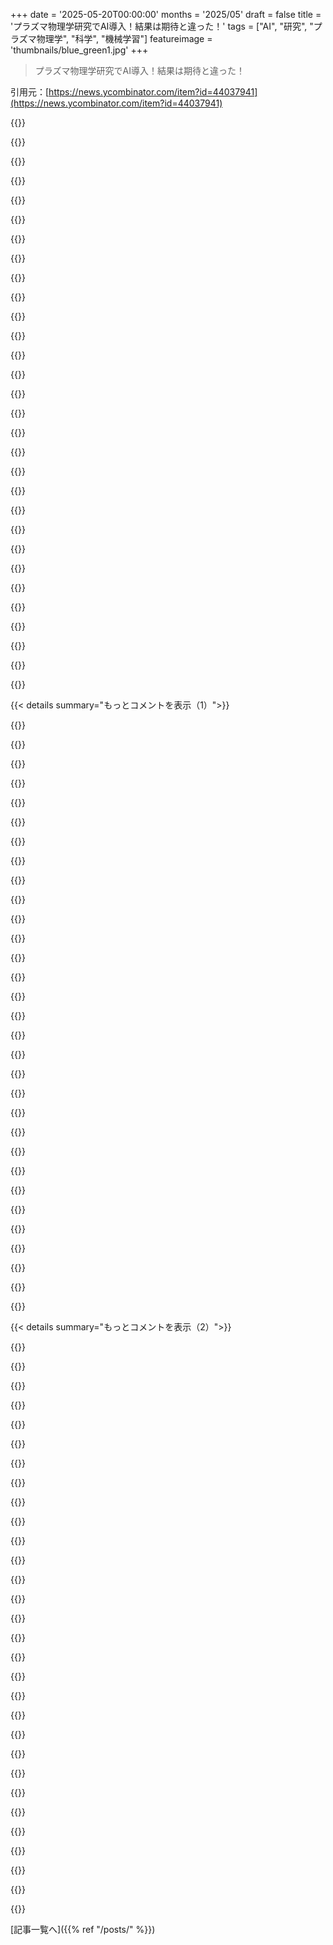 +++
date = '2025-05-20T00:00:00'
months = '2025/05'
draft = false
title = 'プラズマ物理学研究でAI導入！結果は期待と違った！'
tags = ["AI", "研究", "プラズマ物理学", "科学", "機械学習"]
featureimage = 'thumbnails/blue_green1.jpg'
+++

> プラズマ物理学研究でAI導入！結果は期待と違った！

引用元：[https://news.ycombinator.com/item?id=44037941](https://news.ycombinator.com/item?id=44037941)




{{<matomeQuote body="面白い記事だね。新しいイケてる技術が、最終的にその価値以上に注目されがちなリスクは常にあるよね。この記事で一番重要なのは”ほとんどの科学者は誰かを誤解させようとしてるわけじゃないけど、好ましい結果を見せる強いインセンティブがあるから、誤解されるリスクはあるんだ”っていう引用だと思うな。人が何を言ってるか見るとき、その人のインセンティブを理解するのはめっちゃ役に立つことが多いよ。" userName="raesene9" createdAt="2025/05/20 06:44:55" color="#ff5c5c">}}




{{<matomeQuote body="AIって言葉使って、めっちゃ金儲けしたり資金もらったりできるって気づいてる奴らもいるんだよね。でも結局、機械学習が入ってないソフトなんてある？って話。全然新しいもんじゃないし、今の実装も特にすごいとか正確とかじゃないしね。" userName="ktallett" createdAt="2025/05/20 08:06:32" color="#ff33a1">}}




{{<matomeQuote body="＞ AIって言葉使って資金もらう<br>これ、マジで侮れないよ。俺、スタートアップの世界にちょっと関わってるんだけど、AIの話がないと誰も資金出さなくなっちゃったんだ。だからみんな会社の話にAIを無理やりねじ込んでるんだよね。" userName="mooreds" createdAt="2025/05/26 13:18:29" color="#785bff">}}




{{<matomeQuote body="MLゼロのソフトなんていっぱいあるし、MLだって色々あるよ。AIとして売られてるのは大体LLMだけど、これも新しい技術でトレードオフもあるんだ。全部同じじゃないからね。" userName="asdff" createdAt="2025/05/20 21:10:49" color="#ff5c5c">}}




{{<matomeQuote body="AIって曖昧な言葉で、どんどん変わっていくターゲットだよね。エキスパートシステムなんてMLゼロなのに、昔は最先端のAIって言われてたこともあったし。" userName="overfeed" createdAt="2025/05/21 04:22:23" color="">}}




{{<matomeQuote body="これ、まあほとんど学術界の問題の繰り返しだね。真実探求じゃなくて、引用数とかキャリアのことばっか考えてる。AIなんて、その中で起こってる単なる別のトピックでしょ。" userName="rhubarbtree" createdAt="2025/05/20 06:24:54" color="">}}




{{<matomeQuote body="ドイツのHPCセンターにいる”落第物理学者”たちがAI資金を食い尽くし、ML4Scienceプロジェクトばかり生まれてる現状にがっかりだよ。HPCは物理学者だけのもんじゃないし、AI資金があるならもっとAIコア研究に注力すべきだろ。" userName="geremiiah" createdAt="2025/05/20 06:49:31" color="#ff33a1">}}




{{<matomeQuote body="HPCはたいてい大学と連携して特定の科学研究をやるもんだよ。そこのリソースを食い尽くすのは、別の産業（AI）にダメージを与えるためにバンドワゴンに乗っかってるだけだ。AIなんて新しいもんでもないし、今のところパーソナルアシスタント以上の何者でもないどころか、それすら大したことないんだけどね。" userName="ktallett" createdAt="2025/05/20 08:05:08" color="">}}




{{<matomeQuote body="＞ 多くの場所に”落第物理学者”が多くいる<br>全くのナンセンスだね。彼らは世界でもっとも賢い人たちの一部だし、信じられないほど価値のある科学をやってるんだよ。" userName="shusaku" createdAt="2025/05/20 09:02:01" color="#ff5c5c">}}




{{<matomeQuote body="まさにその通り。アカデミアを卒業できるのは、落第するのとは真逆だよ。" userName="loa_in_" createdAt="2025/05/22 02:31:14" color="">}}




{{<matomeQuote body="正直さあ、キャリアのことばっか考える問題って、アカデミアが民間セクターに夢中になって、そこの問題をそのまま引き継いじゃった副作用なんだよね。<br>ソフト開発者として働いてわかったんだけど、全ての決定は自分の出世とか利己的な視点から来てるんだ。何が一番良いかなんて誰も気にしない。一番スゴく見えて、自分を個人的に前に出してくれることだけ気にするんだ。<br>終わったらもう自分の問題じゃない。誰にも文句は言えないよ。この考え方があまりにも蔓延してるから、これに従わない奴はお人好しだよ。だって他の奴らはそうするし、君を追い抜いていくだけだからね。結局、結果は同じなのに、君だけ状況が悪くなるだけってわけ。" userName="const_cast" createdAt="2025/05/20 23:13:39" color="">}}




{{<matomeQuote body="あのさ、君の言うことは間違ってるよ。一部の仕事は天職で、利己心より人を助けたい気持ちで働くんだ。イギリスには看護師っていう良い例がある。みんな非利己的だね。つまり君の主張は常に正しいわけじゃない。看護師の給料は低いしキャリアも限られてるから、これは一般的な話だと思うよ。<br>じゃあアカデミアは何で天職じゃないんだって？君は民間みたいになったからって言うけど、それも間違い。俺は両方で長く働いたけど、民間の方がずっと利己的じゃないよ。これはインセンティブの違いかな。<br>民間は競争が少ないし、ゼロサムゲームじゃないことが多い。スタートアップなんてみんな助け合う。募集で競合することは稀だし問題ない。<br>でもアカデミアは利己心、競争、妨害、そして一番酷いのがドロドロの政治を促すインセンティブがある。給料は低いし、名誉みたいな利己的な報酬で競い合う。昔からあっただろうけど、今はさらに悪化してる。優秀な奴は金になる金融やテックに行ったから大した進歩がないし、本物の科学で地位を得られない。政府の評価制度なんてバカが考えた役立たずで、統計遊びを促すだけ。利己的な奴が出世して、自分が成功したやり方を無意識に強化する悪循環だ。良い奴は追い出される。<br>結局、アカデミアは今、科学者を装った政治家だらけ。こういう組織の失敗は一方通行だと思う。直す唯一の方法は、新しい組織を作って、今の偽科学者たちに侵入されないように守ることだね。<br>もちろんこれは一般論で、良い奴も少しは残ってるけど、多くないよ。大抵の奴は周りが利己的な政治家ばっかだと気づいて、結局辞めるんだ。" userName="rhubarbtree" createdAt="2025/05/21 06:26:22" color="#ff5733">}}




{{<matomeQuote body="この話からわかるのは、どんな構造も長続きさせるには、そこにいる人たちが自分の利益のために最大限行動するように仕向けた方がいいってことだね。" userName="ethbr1" createdAt="2025/05/20 23:52:45" color="">}}




{{<matomeQuote body="それは無理そう。自己利益ってのは常に構造をハックして、より良い見返りを得ようとする方向に進むからね。しかもテクノロジーがそれを加速させる。どんなに良い方向に自己利益を向けさせようとしても、結局、一人の超利己的なクソ野郎か、そういうグループによって迂回されるか壊されるかすると思うよ。" userName="frickinLasers" createdAt="2025/05/21 15:41:44" color="">}}




{{<matomeQuote body="それって白黒つけられる話じゃないんだよね。粘り強い構造もあれば、そうじゃないのもある。自己修正するのもあれば、しないのもある。<br>一番大事な設計ポイントは、望む結果をハックするにはエネルギーがかかるようにすることだよ。ある時点で、努力が見返りを上回るようにするんだ。" userName="ethbr1" createdAt="2025/05/21 17:30:09" color="">}}




{{<matomeQuote body="この話をどうやったら”もはや真実を探求してない”って解釈できるの？これってむしろ真実を探求して見つかった、すごく明確な話じゃないの？" userName="epistasis" createdAt="2025/05/22 16:14:03" color="">}}




{{<matomeQuote body="運良く、いくつかのAI FEMみたいな構造ソルバーを試す機会があったんだけどね。<br>良くても、線形かつ小さい変形の問題ならまあまあって感じかな。そういうのは、厳密な解が5分くらいで出るタイプのモデルなのに、AIだと30秒くらいで結構 sloppy な解しか出ないんだ。非線形なものを放り込むと、もう全然ダメになっちゃう。<br>すごく大まかなコンセプト選びくらいには使えるかもしれないけど、それすら微妙。いくつか試したけど、あれって単に”曲率検出器”なんじゃないかと結構確信してる——まっすぐなところを青く、曲率が高いところを赤くして、その間を補間してるだけ、みたいな。" userName="angry_moose" createdAt="2025/05/20 17:14:19" color="#ff5733">}}




{{<matomeQuote body="このモデルを反復ソルバーの前処理として使えないかな？" userName="amelius" createdAt="2025/05/20 19:38:09" color="">}}




{{<matomeQuote body="理論的には不可能じゃないと思うけど、そんなにメリットがあるとは思えないな。<br>結果を従来のモデルに戻すオーバーヘッドがあるし、不安定な結果を前処理に使っても、特に（間違って）パーツが非線形応力範囲に入ってるって予測したりすると、メリットがほとんど無くなるよ。力バランスもめちゃくちゃだし（予測すらしてくれないこともある、それが明確じゃないんだ）、すごく不安定な初期点から始めることになる可能性もある。<br>それより、線形解から得られたネイティブな解を初期点として使う方がずっと簡単で、だいたい自動タイムステッピングでやってることだよ。" userName="angry_moose" createdAt="2025/05/21 16:12:54" color="#ff5c5c">}}




{{<matomeQuote body="だから、これは”second principles”ソルバーって感じだね。見たことないものは合成できないんだ。" userName="xeonmc" createdAt="2025/05/20 22:11:32" color="#38d3d3">}}




{{<matomeQuote body="俺は別にAIを推してるわけじゃないけど、ネガティブな結果が出版されなくて、みんな研究論文で自分の成果を誇張してるって事実、残念ながらAIに限った話じゃないんだよね。<br>これは科学者の評価方法とか、基本的に既存メディアと同じクソ（注目集めたい）を抱えてる科学出版業界のせいなんだよ。<br>まあ、どうせ冬は来るんだけどさ、だろ？" userName="nicoco" createdAt="2025/05/20 06:09:51" color="#ff5733">}}




{{<matomeQuote body="AIの論文には大量リソースや非公開データを使った大げさな主張が多いよね。<br>これは大手企業と低予算大学のリソース競争なんだ。<br>元大学研究者として、俺たちは競争できない。<br>再現性がないまま、文献のベンチマークを信じるしかない現状なんだ。" userName="moravak1984" createdAt="2025/05/20 06:54:17" color="#ff33a1">}}




{{<matomeQuote body="大学の研究の主な目的は、産業界があまりやりたがらない、もっと長期的で難しい基礎的なトピックに取り組むことなんだよ。<br>もし君が大学にいるなら、一度研究テーマが産業界との競争になったら、君は単純に場所を間違えているか、その研究分野で「間違った」テーマに取り組んでいるかのどちらかだ。" userName="aleph_minus_one" createdAt="2025/05/20 13:28:31" color="#ff33a1">}}




{{<matomeQuote body="それに同意だね。古典的に使われてる”AIベンチマーク”は問い直される必要があるよ。<br>俺の分野では、こいつらが爆弾を落としたのに、誰も気にしてないみたいだ：https://hal.science/hal-04715638/document" userName="nicoco" createdAt="2025/05/20 07:13:38" color="#ff5733">}}




{{<matomeQuote body="この論文がなんでその分野の素人にとって画期的なのか、簡単に要約してもらえる？" userName="baxtr" createdAt="2025/05/20 07:18:14" color="">}}




{{<matomeQuote body="前コメの論文、医用画像処理のベンチマーク結果がどう報告されてるかについて、すごく良い分析みたいだね。<br>統計ではよくあることだけど、報告するのに一つの数値だけを選ぶと、いろんな振る舞いを隠してしまうんだ。<br>ここでは、平均値だけ使うのが悪い方法だって彼らは示してる。" userName="mzl" createdAt="2025/05/20 07:31:20" color="#ff33a1">}}




{{<matomeQuote body="くそっ、俺は学士論文でMLのベンチマークやる時に、平均値と一緒に信頼区間も使うように言われたのに、医療分野で結果を出版してる科学者たちはそれをやってないのか…<br>そんなことどうして起こりうるんだ？<br>俺には指導教官が理由含めて教えてくれたのに。<br>誰も教えなかったのか、気にしてないのか、単なる間違いなのか。" userName="amarcheschi" createdAt="2025/05/20 08:44:03" color="#38d3d3">}}




{{<matomeQuote body="それは口伝であって、なんかNSF（か他の組織）のガイダンスに書かれてないからなのかな？<br>これが問題みたいだ。" userName="stogot" createdAt="2025/05/20 18:01:16" color="">}}




{{<matomeQuote body="そうかもしれないけど、出版されるときにそれを含めるように論文に要求できないのか？<br>大事な情報に見えるけどな。" userName="amarcheschi" createdAt="2025/05/20 21:23:28" color="">}}




{{<matomeQuote body="ブレークスルーじゃないと思うな。手短に言うとね、1. 医療画像処理ではセグメンテーションは超古典的な手法だよ。<br>2. 毎日どこかで最先端技術を打ち破ったって論文が出るし、<br>3. この論文はそういう最先端技術がほとんどの場合、誤差の範囲でしか勝ってないって言ってるんだ。" userName="nicoco" createdAt="2025/05/20 11:00:35" color="">}}




{{< details summary="もっとコメントを表示（1）">}}

{{<matomeQuote body="15年以上前にAIの実用化で最初の論文を出してから別の分野に移ったんだけど、最近また舞い戻ってきたんだ。これって科学全体の問題だと思うけど、AIは特に名声や富を求める研究者が異常に集まってるみたいだね。大げさな主張とかデータのご都合主義は、僕の経験ではもっと極端になってる気がするし、真面目な研究者ですら競争するために少し大げさになるみたい。" userName="asoneth" createdAt="2025/05/20 13:58:49" color="">}}




{{<matomeQuote body="AIがたまたま今の流行の中心だから、問題点がより露呈しやすいだけだね。" userName="KurSix" createdAt="2025/05/20 09:00:47" color="">}}




{{<matomeQuote body="でもAIのおかげで、説得力ありそうな論文は書きやすくなったよ。" userName="croes" createdAt="2025/05/20 06:16:06" color="">}}




{{<matomeQuote body="なんでHNでAI/MLの意見が割れてるか分からない。前代未聞だよ。コード生成や画像生成なんて画期的だし、Claudeに聞けばすぐスクリプトも作れる。研究者の効率も上がる。僕たちはデータを再び真剣に捉え直す新しい時代に入ったんだ。強化学習も進んでるし、AI/MLはあらゆる面で進化中。まだ天井は見えないし、GPU不足がボトルネックだけど、進歩はクレイジーだよ。" userName="Flamentono2" createdAt="2025/05/20 08:20:15" color="#ff5c5c">}}




{{<matomeQuote body="Claudeのコード生成はStack Overflowのコピペみたいなもんで、単なる”かっこいいルックアップ”にすぎないよ。”考えて”るわけじゃなく、見た大量のデータから関連する出力を出してるだけ。すごいし役に立つけど、推論もオントロジーもない。目新しさがなくなれば実態が見えてくる。現時点でも限界は明らかだ。" userName="whyowhy3484939" createdAt="2025/05/20 10:44:21" color="#45d325">}}




{{<matomeQuote body="Claudeみたいなシステムは他にはない。自然言語でコード生成や翻訳など多様なタスクをこなせる、まさに世界的なパラダイムシフトだ。高レベル概念をエンコードできるようになった。限界はまだ見えてない。GPU不足やデータ、インフラ整備などやることは多い。まだローカルAIチップや高速推論が普及してない段階で、どうなるかは未知数だよ。" userName="Flamentono2" createdAt="2025/05/20 11:38:24" color="#45d325">}}




{{<matomeQuote body="HNはいつも『今の流行テクノロジーがどれだけ本物か、ただの流行か』で意見が割れる場所なんだよね。何度も見てきたし、色んなテクノロジーでその問いの色んな側にいたよ。僕にとっては、これもいつものことと変わらないね！" userName="sanderjd" createdAt="2025/05/20 13:25:17" color="">}}




{{<matomeQuote body="”世界的なパラダイムシフト”は言い過ぎ。LLMは生産性を上げるけど、蒸気機関レベルじゃない。限界は明らかだよ。今のLLM（Transformer）の最も明らかな限界はスケーリングの収穫逓減。GPT 4.5がGPT-5じゃないのはそのため。もうブレークスルーは2年以上なく、天井ははっきり見えてる。" userName="lossolo" createdAt="2025/05/20 12:51:58" color="#785bff">}}




{{<matomeQuote body="概ね同意だけど、他の”流行”とAIが違う点を2つ。これがHNでの議論を論争的にしてる理由かも。1. AIへの投資額と期待が他の流行よりケタ違い。2. OpenAIのCEO、Sam Altmanが元YCombinatorの社長だったこと。" userName="aleph_minus_one" createdAt="2025/05/20 13:35:51" color="">}}




{{<matomeQuote body="＞やっと基本的なことだけじゃなくて高レベルな概念までエンコードするシステムができた<br>これがまさに僕が言いたいことなんだけど、実際には君が認識できるようなものは何もエンコードしてないし、もしそうだとしても、それは君が理解するような“概念”じゃないんだ。君が“高レベルな概念”って呼ぶものが含まれるテキストを関連付けたり、その方向に役立つって君が想像することをしたりできないとは言ってないよ。また、役に立たないって主張してるわけじゃなくて、全部のコストを考慮に入れると、 hypothetical imaginary future productivity gains だけじゃなくて、なんかちょっとイマイチになるってことなんだ。つまり、Reactテンプレートを埋めたり、他にやる必要のあるくだらないことのために、文字通りのnuclear reactorsを建てるみたいなね。<br>もし推論できるなら、少量のbootstrap dataから始めて、経験から残りを推論/演繹できるはずだ。それができない。そこまで行く理論すらないから、エンジニアリングなんて論外だ。これは微妙な問題じゃないんだよ。許容できるレベルにするためには、僕らが持ってる文字通りのすべてのデータを投げ込まないといけない。どこかの時点で、いくつかのステップをやり直して、いくつかの決定を考え直す必要があると思うんだけど、たぶん僕は懐疑論者なんだね。<br>要するに、これは相関エンジンで、それは、繰り返すけど、とても役に立つし、僕たちの生活を somewhat 改善する方向に進むだろう—そう願ってるけど—それ以上のことには期待してない。たくさんの相関が因果関係を作るわけじゃない。ontology、causality、そして whole shebang を確立するまでは、推論は起こりえない。" userName="whyowhy3484939" createdAt="2025/05/20 11:54:27" color="#ff5733">}}




{{<matomeQuote body="LLMは書かれた言語に関わるタスクはすごい得意だよ。もし君のタスクが書かれた言語に関わらないなら、マジでダメ。それが主な限界だね。どんなに頑張っても、AIは hype されてる“何でもできる機械”じゃないんだ。" userName="nancyminusone" createdAt="2025/05/20 14:33:47" color="">}}




{{<matomeQuote body="On（1）：投資額は何と比べて？僕には、単に今流行ってるものに投資家が群がってて、power law の勝者の一切れを得ようとしてる、いつものパターンに見えるよ。<br>On（2）：これが big difference を作ってるのか正直確信が持てないな。ここでの commentary の多くは YC のものではなくて、なぜならここの audience のほとんどは YC と直接関係ないからね。" userName="sanderjd" createdAt="2025/05/20 15:56:08" color="">}}




{{<matomeQuote body="それは理解してるけど、今のLLMはそれへの第一歩だとも思うんだ。GPT-3がこのトピックに適切な投資を始めたんだ。この方向には十分な研究がされてなかったけど、今はされてる。Yann LeCunみたいな人たちはもう違うアプローチやアーキテクチャを分析してるけど、LLMのインフラ（ML/GPU）とたぶんデータはまだ使ってる。LLMがconsensnesのbreakthroughだとは一度も言ってないよ。でも、LLMに考え方の戦略を聞くこともできる。たくさんのことを教えてくれるよ。LLMがAGIの根本的な一部になるかどうかはまだ分からないけど、GPU/MLはおそらくそうなるだろうね。LLMを通した圧縮メカニズムが、最適化を通して概念につながる可能性もあると思う。antropic paper からもわかるけど、LLMは普通の言語空間じゃなくて、高次元の空間で機能して、それから君が好きな言語で出力として‘表現’するんだ。real multi modal models が、たくさんのcontextが使えるおかげで、多くのタスクで優れてることもわかるね。contextから誰かが言ったことを推定したりね。必要なインフラと電力要件は僕も受け入れてる。多くのトピックでのさらなる進歩にはこの種のcomputeが必要だろうし、それはデータbottleneckも解決するんだ。normal CPU architecture は memory databus に制限されてるからね。他のたくさんの会社と比べても、世界で一番裕福な会社がnuclearに投資するなら、他のどの会社よりもずっと良いと思う。彼らははるかに高いmarginsとknowledgeを持ってるしね。co2は彼らにとって市場を分けるものだ。この量のcomputeが、cancerとか他の病気の検出を最適化したり、僕たち全員が直面してるreal issuesを解決するための基盤になることも期待してる。medicineをもっと安くする必要があるし、もしafricaの誰かがcheapなx rayを撮ってcloudに送ってfeedbackを得られるなら、それはたくさんの人々を助けることができるだろう。複雑でmassiveなprotein analysisやmRna researchをvirtual spaceでやるのも、GPUが必要だよ。これ全部、たった数年の間に起きたんだ。AI/MLが今みたいに早く進歩してるものは他に見たことがないし、残念ながら、これにはcomputeが必要なんだ。僕の小さなinhouse image recognition fine tuningでさえ、handful parameter optimizationsをやると爆発的に大きくなるけど、品質は僕らが以前持ってたものよりずっと良いんだ。そして、人々にreal natural language UIを提供できるのはHUGEだよ。それがたくさんのことをもっと accessable にしてる。障害を持つ人だけじゃなくてね。‘do a eli5 on topic x’みたいなこととか。“explain to me this concept”とかね。大学の数学のcurriculumで成功しようとした時に、それがすごく欲しかっただろうな。それ全部もうcrazyだし、今もそうだよ。でもparallelでNvidiaとかがMLとRoboticsでやってることも、全部それが必要なんだ。そして、その進歩もまた息をのむほどすごい。今のbasic robotsが立ったり歩いたりしてる洪水の原因はMLなんだよ。" userName="Flamentono2" createdAt="2025/05/20 13:20:23" color="#ff33a1">}}




{{<matomeQuote body="＞でも、研究のためにコードを書く必要があるすべての研究者にとって、AIは彼らをすでにはるかに効率的にすることができる。科学者は効率的である必要はない、彼らは正確である必要があるんだ。ソフトウェアのバグはすでに科学的エラーの huge cause で、再現性の欠如の原因だったんだ。例えばこんなケースを見てくれ。研究環境でのプログラミングは、品質に悪名高いほど疑問があるvariationで行われてる。業界についても公平に言えばそうだけど、研究では minor errors が studies 全体の結果を台無しにする可能性があるんだ。人々はうんざりして、AIに対して much harsher judgements を下すんだ。なぜなら、lab のような環境では、impressionist painter の attitude やその AI equivalent でソフトウェアを書くことはできないからだ。実際に君が入力してるものを知っている必要があるんだ。AIは、君が正しいかどうか気にしないなら君を more efficient にすることができるけど、それは君が summer beach volleyball event のために画像を生成しているなら maybe cool だろうけど、君が scientific environment でコードを書いているなら disastrous なアイデアだ。" userName="Barrin92" createdAt="2025/05/20 10:24:48" color="#ff33a1">}}




{{<matomeQuote body="＞On（1）：投資額は何と比べて？僕には、単に今流行ってるものに投資家が群がってて、power law の勝者の一切れを得ようとしてる、いつものパターンに見えるよ。<br>投資家の profile（amongst others の中で nearly all the biggest tech companies）と、彼らが willing to で、そして put down した金額（billions）は、most よりも大きいんだよ。<br>Open AI だけで $100B+ datacenter（Stargate）の作業を始めたばかりだ。" userName="og_kalu" createdAt="2025/05/20 19:18:03" color="">}}




{{<matomeQuote body="つまり、君は間違ってすらいないね！ほとんどのこれらのlarge modelsは、僕たちが世界の表現としてできるすべてのものを大きな pile に入れれば、そこから何らかの意味をtease outできるというアイデアに基づいているんだ。それについての cohesive theory すら actually ないし、それが真実であることをproveするtestable wayも surely ない。それはまるでそれがそうであるかのように振る舞うシステムを作れるようには確かに見えるし、それが君がpicking upしてることだと思う。でもそれはactuallyおそらく something else で、それよりも far shorter な something だ。" userName="th0ma5" createdAt="2025/05/20 16:20:34" color="">}}




{{<matomeQuote body="プログラマーの ultimate job は、人間の言語をコンピューターの言語にtranslateすることだ。コンピューターは extremely capable だが、彼らは非常にcrypticな overtly logical languageを話すんだ。LLMは undeniably そのterritoryを踏み荒らしている。彼らがどれだけ far in に make it するかは誰にも分からないが、the wall は breached だ。それは君の take によっては unsettling から down right scary だ。それは多くの人が何年もhonedしてきたskillに対するreal threatであり、それは lucrative なものだった。プログラマーはreplaceされる必要すらなく、senior role で $100k/yr にsettleしなければならないだけでもalmost just a scary だ。" userName="Workaccount2" createdAt="2025/05/20 14:10:48" color="">}}




{{<matomeQuote body="＞...だけど、steam engineとかelectricityの発見みたいじゃない。<br>completly disagreeだね。たぶん以前はgoogledしてたかもしれないけど、humanとコンピューターのinterfaceが、normal human beingにとって今みたいにaccessableだったことはこれまでに一度もなかったんだ。Photoshop使えるか？yesだけど、僕はそれをlearnedしたんだ。僕のsistersはDall-Eでplayed aroundして、今はsimilar thingsができるようになってる。 tecnología accessability がこうやってdrips downすることが君にとってboringに感じるかもしれないけど、これはa lot of peopleにとってa lotを変えるんだ。everythingへのentry barrierがa lot lowerになったんだ。rich parentsとgood teachersがいるかどうかで、human beingとしての君にhuge differenceを作るんだよ。こんな風にjust helpを得る機会はneverなかった。millions of kidsは、学校でtopicsを理解するためにrequiredなcertain questionsをaskできるparentsがいないから struggle してるんだ。<br>Steam Engine＝僕たちのscaling economyのfundamental<br>electricity＝僕たち全員をday timeから解放するfundamental<br>internet＝僕たち全員をinterconnectingする<br>LLM/ML/AI＝accessabilityを通してknowledgeをliberatingする<br>＞‘There hasn’t been a real breakthrough in over two years.’<br>DeepSeekだけでa real breakthroughだったよ。<br>だけど、これについてLLMにaskさせてくれ：<br>- Mixture of Experts（MoE）scaling<br>- Long-context handling<br>- Multimodal capabilities<br>- Tool use と agentic reasoning<br>Funny enough、君のcommentはclaude 4.0 release（またperformanceなどがincrease）とGoogle IOの前に来たね。<br>僕たちがすべての‘low hanging fruits’を見つけたかどうかは分からない。latent spaceでthinkingすることについてのmeta paperはFebruaryに出たばかりだ。僕はこれをdefinitly low hanging fruitと呼ぶね。<br>僕たちはinfrastructureにvery hardにlimitedされてる。君がtryしたいevery experimentはa lot of itをconsumeするんだ。もし君がtop x GPU AI clustersを見ると、planet上にそれほど多くないんだ。Google、Microsoft、Azure、Nvidia、Baidu、Tesla、そしてxAI、Cerebrasがある。それほど多くのresearcherがjust work on thisできるわけじゃない。Googleはnow its first Diffusion based Model active だ。2025年！僕たちはもっと多くのapproaches、architecturesなどをtesting outすることからso far awayなんだ。そして僕たちはevery frontでoptimizingしてる。Cost、speed、precisionなど。<br>これ全部、crazyだけどstill isだ。でもparallelでNvidiaとかがcurrentlyやってるMLとRoboticsも、全部それが必要なんだ。そしてprogressはagain breath takingだ。current flood of basic robots standing and walking aroundはMLのおかげなんだ。" userName="Flamentono2" createdAt="2025/05/23 08:56:09" color="#45d325">}}




{{<matomeQuote body="Written languageはapparently非常に強力だね。結局、LLMはSVG、Blenderを使うためのPythonコードなどを生成できるんだからね。<br>LLMとcode useのデモで一つ見たんだけど：“Generate a small snake game”ってやったら、authorがまだBlender MCP tool connectionを持ってたから、LLMはそのgameのためにBlenderを通して3D assetsをgenerateすることにdecidedしたんだ。" userName="Flamentono2" createdAt="2025/05/23 09:05:03" color="">}}




{{<matomeQuote body="まだどっちとも言えないと思うよ。もしもうブレークスルーは残ってないって仮説が正しいとしても、それはそれで大変なことだけど、蒸気機関レベルじゃないってのは同意。でも『Transformerの論文が8年前』ってのは、その議論の強い証拠には全然ならないよ。だって、その間に起きた段階的な改善や商用化、スケールアップはすでに信じられないくらい速いんだ。Faradayが電気のほとんどの部品を1830年代に揃えてたのに、スケールアップに半世紀かかったんだ。停滞してから新しいブレークスルーがあった時期も含めてね。AIでさらなる大変革が起きないなんて思う理由はないよ。むしろ、『Attention is All You Need』自体が、その可能性が高いって思わせてくれる。無限の空間の中で、既存技術に適用できるかなりシンプルな変更を見つけて、それがめちゃくちゃ上手くいった。確かに今は解決策の空間の多くの部分が探検されたけど、まだ試されてないことが山ほどある広大な空間があるんだ。" userName="sanderjd" createdAt="2025/05/20 15:49:29" color="#785bff">}}




{{<matomeQuote body="”なぜHN（よりによってHN）の人々がAI/MLの認識についてこんなに意見が分かれるんだろう。”<br>誰もが自分の視点から見れば合理的な行動者なんだよ。AIを煽る人も、その誇張を退ける人も、どっちもちゃんとした理由があるんだ。<br>この新しい技術を画期的だと見る正当性もある。大量のデータ盗用やプライバシーへの無関心を警戒する正当性もある。<br>まず、どんな問題にもたくさんの意見があることを認めて、尊重しようよ。ちょっと自分の立場を離れてみよう。相手の側を理解するんだ。本当に理解するんだよ。<br>他人の靴を履いて、長く歩いてみよう。" userName="callc" createdAt="2025/05/20 09:05:54" color="">}}




{{<matomeQuote body="そうだね。単なる線形回帰よりもちょっと fancy な技術って感じ。線形回帰がある数のセットを受け取って別のセットを出すように、LLMsは単語を受け取って別の単語のセットを出すんだ。<br>実際の技術がブレークスルーなんだよ。結果として出てくるものは遊んでて楽しいし、たまに役立つかもしれないけど、それを過度に神聖化する必要はないと思うな。" userName="skydhash" createdAt="2025/05/20 11:55:11" color="#45d325">}}




{{<matomeQuote body="研究者はコードがデータセットとどうやり取りするかを確認すべきだとは思うね。<br>それでも、多くの研究者は日々の仕事でコードツールから恩恵を受けて、作業がすごく速くなるだろうし。<br>それを守るためのたくさんの戦略も存在するよ。例えば、ツール利用とか、ユニットテストとかね。" userName="Flamentono2" createdAt="2025/05/20 11:39:44" color="#ff5733">}}




{{<matomeQuote body="でも逆に言えば、『AIが科学を革命する』っていう話は、証拠が示してるよりもずっと先を行ってる気がするな。" userName="KurSix" createdAt="2025/05/20 09:03:00" color="">}}




{{<matomeQuote body="”今出てるシステムでclaudeができることと同じことができるシステムは一つもない。”<br>そんなことないよ、Gemini 2.5 Proってのがあって、それが理由でclaude（ともっと前はOpenAI）のサブスク解約したんだ（制限回避のためにいくつか契約してたんだ）。" userName="dvfjsdhgfv" createdAt="2025/05/20 20:59:02" color="">}}




{{<matomeQuote body="私の解析学Iの教授が昔言ってた面白いアナロジーがあるんだ：すべての有効な例の交差点は、あるオブジェクトの定義でもある。多くの点で、これは少なくとも私の現在の理解では、MLシステムが”考える”方法なんだ。だから、いくつかの例を重ね合わせて、それらの間を補間しようとするんだね。でも根本的には—少なくとも今のところは—常に補間であって、外挿ではない。<br>それを”単なるStackoverflowの丸写し”と考えるか、”自分の問題を解決する方法を考え出した”と考えるかは、ほとんどセマンティクス（意味論）の問題になってくるね。" userName="hnaccount_rng" createdAt="2025/05/21 17:26:22" color="#ff33a1">}}




{{<matomeQuote body="”全て”って、記述言語のタスク（つまり、説明できること）にマッピングできるのかな？" userName="ranie93" createdAt="2025/05/20 16:38:29" color="">}}




{{<matomeQuote body="LLMの仕組みについて、君は間違った考えを持ってるね。もっと反復的に関連するブロックを見つけるモデルに近いんだよ。<br>その反復ステップが推論なんだ。" userName="holoduke" createdAt="2025/05/20 14:25:50" color="#ff5c5c">}}




{{<matomeQuote body="うん、多分そうだと思う。でも、インターネットのインフラ構築への投資を思い出すね。あれはHNが始まる前だけど、もしあったらここで議論されてただろうな。" userName="sanderjd" createdAt="2025/05/20 20:24:10" color="">}}




{{<matomeQuote body="Dall-Eとか使って画像作るの、Photoshopのスキルとは全然違うよ。細かい作業はAIじゃ無理。正しい質問する能力も必要で、根本的な問題は教育なんだ。AIはそれを加速させるだけ。知識へのアクセスは問題じゃなかったし、いくら情報あっても学ばない奴は学ばない。問題は技術じゃなくて、良い教育に集中すべきだよ。AIとか技術の話はもういいから、本読んで問題解こうぜ。良い先生に頼るべき。" userName="whyowhy3484939" createdAt="2025/05/26 18:23:27" color="#ff5c5c">}}

{{</details>}}




{{< details summary="もっとコメントを表示（2）">}}

{{<matomeQuote body="そうだね、でも規模は’不穏’から’怖い’じゃなくてさ…。’信じられない’から’怖い’なんだよ。" userName="kbelder" createdAt="2025/05/20 18:45:36" color="">}}




{{<matomeQuote body="Googleがキャッシュの公開やめたちゃんとした理由を言わないけど、俺の推測ではLLM学習のためにスクレイピングされてたからだと思うんだ。" userName="Retr0id" createdAt="2025/05/20 11:56:32" color="">}}




{{<matomeQuote body="Claudeに画像セグメンテーションスクリプト作ってもらって便利だったけど、技術リーダーがこれを実際のソフト開発に拡大解釈するのが腹立つね。巨大でひどいコードベースだと、AIはいつも役立つわけじゃないんだ。良い日でも生産性1.1～2倍。悪い日は自分で書く方が速い。AIはただの道具の一つなのに、上司に強制されるのがマジで嫌だね。AIに価値がないわけじゃないんだよ。" userName="corytheboyd" createdAt="2025/05/20 15:24:33" color="#45d325">}}




{{<matomeQuote body="ソフトの仕事のほとんどは、君の例みたいに使い捨てのスクリプト作るんじゃなくてさ。既存のコードベースを修正するのが仕事の大部分なんだ。社内のコーディング規約とかサービスとか、Springみたいなフレームワークとか、テストの書き方や数とか色んな決まりがあるんだよ。AIはここではあんまり役に立たないんだよね。完璧なスクリプト作ろうとあれこれ試すより、直接コード直す方が時間かからないんだ。" userName="evilfred" createdAt="2025/05/20 20:49:22" color="">}}




{{<matomeQuote body="記事は最初は科学におけるAI全部（少なくとも著者の分野）が hypeだって言ってるみたいに見えるね。でも不満はPINNっていう過大評価されてるっぽい特定のアーキテクチャに絞られてるみたいだよ。だって最後の方で、他のDLモデルを使って伝統的な数値計算より速くPDEを計算するのに成功したって言ってるからね。" userName="omneity" createdAt="2025/05/20 07:00:33" color="">}}




{{<matomeQuote body="PINNだけじゃなく、物理問題へのML適用はもっと広く失敗してるんだ。MLが成功するのは、狭い分野でデータが多いか、Alphafoldみたいにデータが膨大で巨大モデル使う場合。物理問題は中間で、データ足りないし、モデルも十分じゃない。だからみんな同じダメな結果になる。それでもhypeに乗って論文出しちゃう。結局、訓練データ再現するだけで汎化性は課題のままなんだよ。" userName="geremiiah" createdAt="2025/05/20 07:49:12" color="#38d3d3">}}




{{<matomeQuote body="彼は幅広いモデルの系統的な分析を提供してる論文をまるまる一本書いてるんだ。そのセクションもあるよ。だからPINNに特化した話じゃないんだ。" userName="hyttioaoa" createdAt="2025/05/20 07:20:07" color="">}}




{{<matomeQuote body="”AI”っていう言葉の使い方が、またしても曖昧でイライラするね。微分方程式を解く機械の一般的な使い方（Babbage’s engineみたいに何世紀も前からあるやつ）を指してるわけじゃないと思うんだけど。じゃあこの«Physics-Informed Neural Networks»はどれくらい限定的なの？ニューラルネットワークを使って微分方程式を解く他の方法はあるのかな？" userName="BlueTemplar" createdAt="2025/05/21 13:00:12" color="">}}




{{<matomeQuote body="PINNを他の何かの”AI”ソリューションに置き換えても、やっぱり過大評価されてるって思うだろうね。これまでの”AI”の現実的な評価って、専門家が退屈な作業をスキップするのにちょっと役立つだけって認めてるやつだけだよ。そして、出力は絶対三回チェックしろってね。" userName="nottorp" createdAt="2025/05/20 07:31:04" color="#785bff">}}




{{<matomeQuote body="数週間ダメだった後、別の大学の友達に聞いたら、彼もPINNs試したけど良い結果は出てなかったらしい。AIとは直接関係ないけど、大学研究で遅れて学んだ教訓だよ。常に協力するのってマジ大事。他の人が失敗した道で同じこと繰り返さなくて済むからね。" userName="ausbah" createdAt="2025/05/20 15:48:59" color="">}}




{{<matomeQuote body="それか、研究者が失敗した実験も公開する必要があるとか？" userName="mmarian" createdAt="2025/05/20 17:06:03" color="">}}




{{<matomeQuote body="科学用AIエージェントの考えがいまいちピンとこない別の理由がこれ。研究って超協力的な活動の集まりじゃん。文献調査はめちゃ得意だけど、誰とも話さず、学会にも全然行かない研究者が、どれだけ良い仕事できると思う？" userName="thearn4" createdAt="2025/05/20 17:39:30" color="#785bff">}}




{{<matomeQuote body="分析も例もすごく良いね。AI関連研究の別の問題は、新しい論文多くて”ちゃんとした”場に出ないのに引用されまくりなこと。google scholar見てよ。結果再現や妥当性確認が難しい。4年前と今でモデルもデータも違うしね。何が結果に効いてるのか、結論が古いモデルに特有なのか、一般化できるのか判断難しいよ。" userName="sublimefire" createdAt="2025/05/20 09:05:26" color="#38d3d3">}}




{{<matomeQuote body="僕は科学者でも研究者でもないけど、統計とかデータ解釈に基づくものって、すぐに疑っちゃうんだよね。" userName="skydhash" createdAt="2025/05/20 12:02:43" color="">}}




{{<matomeQuote body="これ馬鹿げてるね。プリレジストレーションとかオープンデータとか、結果をずっと透明で再現可能にするためのやり方あるじゃん。" userName="sn9" createdAt="2025/05/20 21:47:43" color="">}}




{{<matomeQuote body="タイトル変わった？それとも俺幻覚見てる？タイトルは”I got fooled by AI-for-science hype—here’s what it taught me”だよ。" userName="-__---____-ZXyw" createdAt="2025/05/20 22:36:09" color="">}}




{{<matomeQuote body="変わったよ（俺的には悪くなった）。元のタイトルからね。元のが優先されるべきだった。博士候補の思慮深い批判を正確にまとめた元のタイトルに、深刻な問題なんてなかったよ。" userName="kjhughes" createdAt="2025/05/20 22:42:00" color="">}}




{{<matomeQuote body="今のタイトルはVCとかテック業界にもっと優しいね、誰も驚かないけど。" userName="tanderson92" createdAt="2025/05/20 23:32:16" color="">}}




{{<matomeQuote body="いや、幻覚じゃないよ。https://web.archive.org/web/20250520152757/https://news.ycom... ここ見て。" userName="tanderson92" createdAt="2025/05/20 23:33:20" color="">}}




{{<matomeQuote body="この記事はAIの話っていうより、PhDプログラムであんまり言われない機能、つまり学術論文を額面通りじゃなく”読む”リテラシーになることについての話って感じ。記事の主張は全然驚きじゃないよ、だって時間が経つにつれて”科学”って呼んでるものに積み重なってきたインセンティブの寄せ集めの自然な結果なんだもん。科学の成果をちゃんとした文脈に置いて、”論文”が社会技術システムの成果物で、それに伴う複雑さがあるって理解するには、時間かけて練習する必要があるんだ。" userName="shalmanese" createdAt="2025/05/20 08:02:41" color="">}}




{{<matomeQuote body="めっちゃ慎重な言い方だね。<br>多くの科学者は誰も誤解させようとしてないけど、有利な結果を発表する強いインセンティブがあるから、やっぱり誤解させられるリスクはあるんだ。<br>言い換えれば、科学者はみんなを誤解させようとしてるってことだね。お金とか地位とか、インセンティブがいっぱいあるからさ。<br>科学のあらゆる分野で共通する問題だよ。" userName="reify" createdAt="2025/05/20 07:30:58" color="#ff33a1">}}




{{<matomeQuote body="＞AIの導入が科学のためっていうより、科学者自身の利益のために爆発的に増えてるんだ！<br>これ、人生のいろんな場面で本当にそうだよね。組織を運営しようとしてる人はみんな気づいとくべきだよ。" userName="jxjnskkzxxhx" createdAt="2025/05/21 15:00:16" color="">}}




{{<matomeQuote body="正直さに感謝！AIは魔法じゃないし、それをちゃんと言葉にしてくれて新鮮だよ。" userName="pawanjswal" createdAt="2025/05/20 06:46:19" color="">}}




{{<matomeQuote body="AIに関するこういう記事の大多数が、”もちろんAIが大きな発見につながることは疑ってないよ”とか言いながら、そのあとどの分野でも全く役に立たないって説明するの、誰か他に奇妙に思わない？<br>AI駆動のブレークスルーはどこにあるの？それともAI駆動のちょっとした改善でもいいんだけど？どこかに存在する？それとも既存の一般知識をリミックスするだけで、それを使ってどの分野でも何の進歩もしてないだけ？" userName="plasticeagle" createdAt="2025/05/20 07:25:09" color="#ff33a1">}}




{{<matomeQuote body="だからAIがいつもNFTとかCryptoのhype cycle に見えちゃうんだよね。技術に正当な使い道があるのはそうだけど、世界を変えるみたいな画期的なユースケースの約束は明らかに実現してないし、技術を理解してる人には無理ってわかるんだ。<br>これは hype でお金を稼いで、それが終わったら次の”ちょっと使える詐欺”に移る人々の話だよ。" userName="simianparrot" createdAt="2025/05/20 07:29:42" color="#785bff">}}




{{<matomeQuote body="NFTとかCryptoが、私がメール書くのを手伝ってくれたり、会議の議事録を代わりに書いてくれたり、いろんな書類に閉じ込められてた情報を簡単に見つけられるようにしてくれたりした記憶はないな。<br>HNにはLLMが完全に革命的でブレークスルーを起こすか、全く無用かのどっちかだっていう変な捉え方があると思うんだ。<br>本当は、生産性ツールとして既に役に立ってるんだよ。" userName="StopDisinfo910" createdAt="2025/05/20 07:37:39" color="#ff5733">}}




{{<matomeQuote body="”AI”っていう言葉自体が曖昧で、マーケティング用語だから建設的な議論にならないんだよね。MLとかLLMとか、特定の技術名で話すべきなんだ。<br>でも、一部の業界が”AI”を好むのは、その曖昧さが無限の可能性を感じさせて投資を集めやすいからとか、データを無断利用するツールの正当化に使えたりするからなんだ。" userName="strogonoff" createdAt="2025/05/20 07:53:24" color="#38d3d3">}}




{{<matomeQuote body="それらを囲むhype は大したことないし、正直こういうユースケースの多くは、既にちゃんと動く既存の方法があるんだよ。ファイルの中の重要な情報を見つける方法は既にあるし、素早い会議の議事録なんて、テンプレートさえあればいいだけだよ。" userName="ktallett" createdAt="2025/05/20 07:50:46" color="">}}




{{<matomeQuote body="俺たちは既にブレークスルーを手にしてるんだ。MLの前には聞いたこともないようなベンチマーク結果だよ。<br>言語翻訳だけでも、めちゃくちゃ良くなったし、音声合成、音声文字起こしもそうだ。<br>俺の会議は今、全部検索可能で、”AI”に会議を比較的正確な方法で要約するように頼めるようになった。それは以前は不可能だったことだ。<br>Alphafold はタンパク質フォールディングでブレークスルーを起こした。<br>画像と動画生成は今、信じられないことができる。<br>コンピュータとのリアルタイム音声通信。<br>うちの社内検索は突然使えるようになったんだ。<br>NFTとCryptoにはユースケースが0だけど、MLにはユースケースがたくさんあるよ。" userName="Flamentono2" createdAt="2025/05/20 08:07:37" color="#ff5733">}}

{{</details>}}



[記事一覧へ]({{% ref "/posts/" %}})
